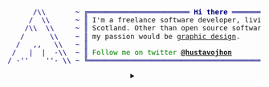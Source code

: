 <!-- <div align="center">
    
```ocaml
I'm Gustavo, front-end developer & Linux enthusiast 🔭
```
</div> -->

<pre style="font-family:Menlo,'DejaVu Sans Mono',consolas,'Courier New',monospace"><span style="color: #000080; text-decoration-color: #000080">      /\\       ~ ╔════════════════════════ </span><span style="color: #000080; text-decoration-color: #000080; font-weight: bold">Hi there</span><span style="color: #000080; text-decoration-color: #000080"> ════════════════════════╗</span> 🐧 <a href="https://hustavojhon.github.io/resume/">Jhon Gustavo</a>            
<span style="color: #000080; text-decoration-color: #000080">     /  \\      ~ ║</span> I&#x27;m a freelance software developer, living in <a href="https://www.google.com/maps/place/Edinburgh/@55.9411289,-3.3454205,11z">Perú/Cusco</a>,<span style="color: #000080; text-decoration-color: #000080">║</span> <span style="color: #008080; text-decoration-color: #008080">┣━━ </span>🐍 project.py     
<span style="color: #000080; text-decoration-color: #000080">    /\\  \\     ~ ║</span> Scotland. Other than open source software development,   <span style="color: #000080; text-decoration-color: #000080">║</span> <span style="color: #008080; text-decoration-color: #008080">┃   </span><span style="color: #008000; text-decoration-color: #008000">┣━━ </span>💀 <a href="https://github.com/HustavoJhon/pirate">pirate</a>            
<span style="color: #000080; text-decoration-color: #000080">   /      \\    ~ ║</span> my passion would be <a href="https://www.behance.net/hustavojhon">graphic design</a>.                      <span style="color: #000080; text-decoration-color: #000080">║</span> <span style="color: #008080; text-decoration-color: #008080">┃   </span><span style="color: #008000; text-decoration-color: #008000">┣━━ </span>🐘 <a href="https://github.com/HustavoJhon/basic">basic</a>    
<span style="color: #000080; text-decoration-color: #000080">  /   ,,   \\   ~ ║</span>                                                          <span style="color: #000080; text-decoration-color: #000080">║</span> <span style="color: #008080; text-decoration-color: #008080">┃   </span><span style="color: #008000; text-decoration-color: #008000">┗━━ </span>🐙 <a href="https://github.com/HustavoJhon/notazul">notazul</a>          
<span style="color: #000080; text-decoration-color: #000080"> /   |  |  -\\  ~ ║</span> <span style="color: #008000; text-decoration-color: #008000">Follow me on twitter </span><span style="color: #008000; text-decoration-color: #008000; font-weight: bold"><a href="https://twitter.com/hustavojhon">@hustavojhon</a></span>                        <span style="color: #000080; text-decoration-color: #000080">║</span> <span style="color: #008080; text-decoration-color: #008080">┣━━ </span>🔧 enthusiast
<span style="color: #000080; text-decoration-color: #000080">/_-''    ''-_\\ ~ ╚══════════════════════════════════════════════════════════╝</span> <span style="color: #008080; text-decoration-color: #008080">┗━━ </span>📘 <a href="https://drive.google.com/file/d/1NS8O9Ji3L17fLsQvvTDP4msyS5xtFgti/view?usp=sharing">cv</a></pre>

<details align="center">
    
<summary> </summary>

<div align="center">

<!--<img  alt="gif" width="300px" src="https://i.postimg.cc/ZRtPHmt3/68747470733a2f2f6d656469612e67697068792e636f6d2f6d656469612f57556c706c634d704f43456d5447427442572f67.gif" />-->

<div align="left">
    
</div>
    
<!-- 
SHIELDS.IO

color
&logo=go&logoColor=white&link=#go

style

?style=plastic&
?style=flat&
?style=flat-square&
?style=for-the-badge&
?style=social&
-->
<div align="center">
    
<code>╔════════════════════════ </span><span style="color: #000080; text-decoration-color: #000080; font-weight: bold">SKILLS</span><span style="color: #000080; text-decoration-color: #000080"> ════════════════════════╗</code>
    
[![Python](https://img.shields.io/badge/-black?style=flat&logo=python)](https://github.com/hustavoJhon/basic)
[![JavaScript](https://img.shields.io/badge/-black?style=flat&logo=javascript)](https://github.com/hsutavojhon) 
[![HTML5](https://img.shields.io/badge/-black?style=flat&logo=html5)](https://github.com/hustavoJhon) 
[![CSS3](https://img.shields.io/badge/-black?style=flat&logo=css3&logoColor=264DE4)](https://github.com/hustavoJhon) 
[![MARKDOWN](https://img.shields.io/badge/-black?style=flat&logo=markdown)](https://github.com/hustavoJhon)
[![LINUX](https://img.shields.io/badge/-black?style=flat&logo=linux)](https://github.com/hustavojhon) 
[![ARCH](https://img.shields.io/badge/-black?style=flat&logo=archlinux)](https://github.com/hustavojhon)
[![UBUNTU](https://img.shields.io/badge/-black?style=flat&logo=ubuntu)](https://github.com/hustavojhon)
[![KALI](https://img.shields.io/badge/-black?style=flat&logo=kalilinux)](https://github.com/hustavojhon)
[![FEDORA](https://img.shields.io/badge/-black?style=flat&logo=fedora)](https://github.com/hustavojhon)
[![MANJARO](https://img.shields.io/badge/-black?style=flat&logo=manjaro)](https://github.com/hustavojhon)

[![DEBIAN](https://img.shields.io/badge/-black?style=flat&logo=debian&logoColor=D30751)](https://github.com/hustavojhon)
[![VIM](https://img.shields.io/badge/-black?style=flat&logo=vim&logoColor=019833)](https://github.com/hustavojhon)
[![NEOVIM](https://img.shields.io/badge/-black?style=flat&logo=neovim)](https://github.com/hustavojhon)
[![VSC](https://img.shields.io/badge/-black?style=flat&logo=visualstudiocode&logoColor=3CA9F2)](https://github.com/hustavojhon)
[![VISUAL STUDIO](https://img.shields.io/badge/-black?style=flat&logo=visualstudio&logoColor=8D58CB)](#iterm2)
[![INTELLIJ](https://img.shields.io/badge/-black?style=flat&logo=intellijidea&logoColor=FE315D)](https://github.com/hustavojhon)
[![VIRTUALBOX](https://img.shields.io/badge/-black?style=flat&logo=virtualbox)](https://)
[![GIT](https://img.shields.io/badge/-black?style=flat&logo=git)](https://github.com/hustavojhon) 
[![GITHUB](https://img.shields.io/badge/-black?style=flat&logo=github)](https://github.com/hustavojhon)
[![GNU_BASH](https://img.shields.io/badge/-black?style=flat&logo=gnu-bash)](https://github.com/hustavojhon) 
[![POWERSHELL](https://img.shields.io/badge/-black?style=flat&logo=powershell)](https://github.com/hustavojhon)

[![STACKOVERFLOW](https://img.shields.io/badge/-black?style=flat&logo=stackoverflow&logoColor=F17C10)](https://)
[![PREMIERE PRO](https://img.shields.io/badge/-black?style=flat&logo=adobepremierepro)](https://)
[![ILLUSTRATOR](https://img.shields.io/badge/-black?style=flat&logo=adobeillustrator)](https://)
[![PHOTOSHOP](https://img.shields.io/badge/-black?style=flat&logo=adobephotoshop)](https://)
[![AFTEREFFECTS](https://img.shields.io/badge/-black?style=flat&logo=adobeaftereffects)](https://)

</div>

<div align="center">
    
<code style="color: #000080; text-decoration-color: #000080">╔════════════════════════ </span><span style="color: #000080; text-decoration-color: #000080; font-weight: bold">SOCIAL NETWORK</span><span style="color: #000080; text-decoration-color: #000080"> ════════════════════════╗</code>
    
 <!-- SOCIAL NETWORK -->

[![INSTAGRAM](https://img.shields.io/badge/-161B22?style=flat-square&logo=instagram)](https://www.instagram.com/hustavojhon/)
[![FACEBOOK](https://img.shields.io/badge/-161B22?style=flat-square&logo=facebook)](https://www.facebook.com/hustavojhon/)
[![TWITTER](https://img.shields.io/badge/-161B22?style=flat-square&logo=twitter)](https://twitter.com/hustavoJhon)
[![TIK-TOK](https://img.shields.io/badge/-161B22?style=flat-square&logo=tiktok)](https://www.tiktok.com/@hustavojhon)
[![REDDIT](https://img.shields.io/badge/-161B22?style=flat-square&logo=reddit)](https://www.reddit.com/user/hustav01)
[![SNAPCHAT](https://img.shields.io/badge/-161B22?style=flat-square&logo=snapchat)](https://www.reddit.com/user/hustav01)
[![LINKEDIN](https://img.shields.io/badge/-161B22?style=flat-square&logo=linkedin&logoColor=0077B5)](https://www.linkedin.com/in/hustavojhon/)
[![TELEGRAM](https://img.shields.io/badge/-161B22?style=flat-square&logo=gmail)](mailto:hustavojhon@gmail.com)
[![YOUTUBE](https://img.shields.io/badge/-161B22?style=flat-square&logo=youtube&logoColor=CE1312)](https://www.youtube.com/@hustavojhon)
[![TWITCH](https://img.shields.io/badge/-161B22?style=flat-square&logo=twitch)](https://www.youtube.com/@hustavojhon)
[![TELEGRAM](https://img.shields.io/badge/-161B22?style=flat-square&logo=telegram)](https://)
    
[![SPOTIFY](https://img.shields.io/badge/-161B22?style=flat-square&logo=spotify)](https://open.spotify.com/user/31uolwi7gtcly3byvfewmnrgo7pq?si=70d5793f89b64952)
[![SOUNDCLOUD](https://img.shields.io/badge/-161B22?style=flat-square&logo=soundcloud)](https://open.spotify.com/user/31uolwi7gtcly3byvfewmnrgo7pq?si=70d5793f89b64952)
[![PINTEREST](https://img.shields.io/badge/-161B22?style=flat-square&logo=pinterest&logoColor=CC2127)](https://hu.pinterest.com/hustavojhon/)
[![REPLIT](https://img.shields.io/badge/-161B22?style=flat-square&logo=replit)](https://dev.to/hustavojhon)
[![HACKTHEBOX](https://img.shields.io/badge/-161B22?style=flat-square&logo=hackthebox)](https://dev.to/hustavojhon)
[![HACKERRANK](https://img.shields.io/badge/-161B22?style=flat-square&logo=hackerrank)](https://www.hackerrank.com/hustavojhon)
[![DISCORD](https://img.shields.io/badge/-161B22?style=flat-square&logo=discord)](https://discord.gg/yNRKn29Rew)
[![SLACK](https://img.shields.io/badge/-161B22?style=flat-square&logo=slack&logoColor=36C5F0)](https://discord.gg/yNRKn29Rew)
[![DEVTO](https://img.shields.io/badge/-161B22?style=flat-square&logo=dev.to)](https://dev.to/hustavojhon)
[![NOTION](https://img.shields.io/badge/-161B22?style=flat-square&logo=notion)](https://dev.to/hustavojhon)
[![BEHANCE](https://img.shields.io/badge/-161B22?style=flat-square&logo=behance)](https://dev.to/hustavojhon)

</div>

<div align="center">

<!-- [<img src="https://spotify-now-playing.satyu.vercel.app/api/spotify-playing" alt="Spotify Now Playing" width="500"/>](https://open.spotify.com/artist/34GQP3dILpyCN018y2k61L) -->

<!-- [<img src="https://spotify-github-profile.vercel.app/api/view.svg?uid=31uolwi7gtcly3byvfewmnrgo7pq&cover_image=true&theme=compact&show_offline=false&background_color=161b22" width="100"/>](https://spotify-github-profile.vercel.app/api/view.svg?uid=31uolwi7gtcly3byvfewmnrgo7pq&cover_image=true&theme=default&show_offline=false&background_color=161b22&bar_color=53b14f&bar_color_cover=true)

[<img src="https://spotify-github-profile.vercel.app/api/view.svg?uid=31uolwi7gtcly3byvfewmnrgo7pq&cover_image=true&theme=natemoo-re&show_offline=false&background_color=161b22&bar_color=53b14f&bar_color_cover=true" width="500"/>](https://spotify-github-profile.vercel.app/api/view.svg?uid=31uolwi7gtcly3byvfewmnrgo7pq&cover_image=true&theme=default&show_offline=false&background_color=161b22&bar_color=53b14f&bar_color_cover=true)
    
[<img src="https://spotify-github-profile.vercel.app/api/view.svg?uid=31uolwi7gtcly3byvfewmnrgo7pq&cover_image=true&theme=novatorem&show_offline=false&background_color=161b22&bar_color=53b14f&bar_color_cover=true" width="500"/>](https://spotify-github-profile.vercel.app/api/view.svg?uid=31uolwi7gtcly3byvfewmnrgo7pq&cover_image=true&theme=default&show_offline=false&background_color=161b22&bar_color=53b14f&bar_color_cover=true)

[![spotify-github-profile](https://spotify-github-profile.vercel.app/api/view?uid=31uolwi7gtcly3byvfewmnrgo7pq&cover_image=true&theme=novatorem&show_offline=false&background_color=161b22&bar_color=53b14f&bar_color_cover=true)](https://spotify-github-profile.vercel.app/api/view?uid=31uolwi7gtcly3byvfewmnrgo7pq&redirect=true) -->
  
</div>
    
[![Spotify](https://spotify-github-readme.vercel.app/api/spotify)](https://open.spotify.com/album/34GQP3dILpyCN018y2k61L)
    
</details>
